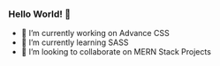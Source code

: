 ### Hello World! 👋

<!--
**neero0x01/neero0x01** is a ✨ _special_ ✨ repository because its `README.md` (this file) appears on your GitHub profile.
-->

- 🔭 I’m currently working on Advance CSS
- 🌱 I’m currently learning SASS
- 👯 I’m looking to collaborate on MERN Stack Projects
<!-- - 🤔 I’m looking for help with ...>
<!-- - 💬 Ask me about -->
<!-- - 📫 How to reach me: ...>
- 😄 Pronouns: Him/He
<!-- ⚡ Fun fact: -->

